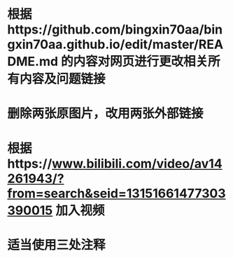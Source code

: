  # 根据https://github.com/bingxin70aa/bingxin70aa.github.io/edit/master/README.md 的内容对网页进行更改相关所有内容及问题链接
# 删除两张原图片，改用两张外部链接
# 根据https://www.bilibili.com/video/av14261943/?from=search&seid=13151661477303390015 加入视频
# 适当使用三处<!--  -->注释
